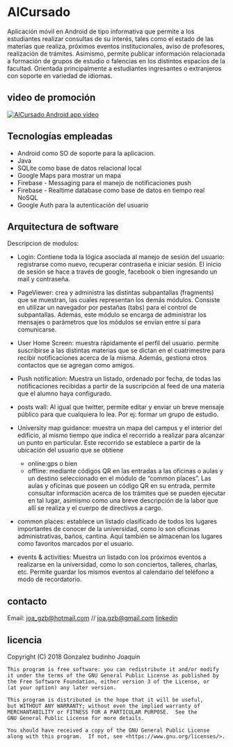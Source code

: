 # AlCursado

Aplicación móvil en Android de tipo informativa que permite a los estudiantes realizar consultas de su interés, tales como el estado de las materias que realiza, próximos eventos institucionales, aviso de profesores, realización de trámites. Asimismo, permite publicar información relacionada a formación de grupos de estudio o falencias en los distintos espacios de la facultad.
Orientada principalmente a estudiantes ingresantes o extranjeros con soporte en variedad de idiomas.


## video de promoción
[![AlCursado Android app video](http://img.youtube.com/vi/JCkww69nbj4/0.jpg)](http://www.youtube.com/watch?v=JCkww69nbj4 "AlCursado Android app")

## Tecnologías empleadas
* Android como SO de soporte para la aplicacion.
* Java
* SQLite como base de datos relacional local
* Google Maps para mostrar un mapa
* Firebase - Messaging para el manejo de notificaciones push
* Firebase - Realtime database como base de datos en tiempo real NoSQL
* Google Auth para la autenticación del usuario

## Arquitectura de software
Descripcion de modulos:

- Login: Contiene toda la lógica asociada al manejo de sesión del usuario: registrarse como nuevo, recuperar contraseña e iniciar sesión. 
El inicio de sesión se hace a través de google, facebook o bien ingresando un mail y contraseña.

- PageViewer: crea y administra las distintas subpantallas (fragments) que se muestran, las cuales representan los demás módulos. Consiste en utilizar un navegador por pestañas (tabs) para el control de subpantallas. Además, este módulo se encarga de administrar los mensajes o parámetros que los módulos se envían entre sí para comunicarse.

- User Home Screen: muestra rápidamente el perfil del usuario. permite suscribirse a las distintas materias que se dictan en el cuatrimestre para recibir notificaciones acerca de la misma. Además, gestiona otros contactos que se agregan como amigos.

- Push notification: Muestra un listado, ordenado por fecha, de todas las notificaciones recibidas a partir de la suscripción al feed de una materia que el alumno haya configurado.
- posts wall: Al igual que twitter, permite editar y enviar un breve mensaje público para que cualquiera lo lea. Por ej: formar un grupo de estudio.
- University map guidance: muestra un mapa del campus y el interior del edificio, al mismo tiempo que indica el recorrido a realizar para alcanzar un punto en particular. Este recorrido se establece a partir de la ubicación del usuario que se obtiene 
  - online:gps o bien 
  - offline: mediante códigos QR en las entradas a las oficinas o aulas 
y un destino seleccionado en el módulo de “common places”.
Las aulas y oficinas que poseen un código QR en su entrada, permite consultar información acerca de los trámites que se pueden ejecutar en tal lugar, asimismo como una breve descripción de la labor que allí se realiza y el cuerpo de directivos a cargo.

- common places: establece un listado clasificado de todos los lugares importantes de conocer de la universidad, como lo son oficinas administrativas, baños, cantina. Aquí también se almacenan los lugares como favoritos marcados por el usuario.

- events & activities: Muestra un listado con los próximos eventos a realizarse en la universidad, como lo son conciertos, talleres, charlas, etc. Permite guardar los mismos eventos al calendario del teléfono a modo de recordatorio.


## contacto
Email: <joa_gzb@hotmail.com> // <joa.gzb@gmail.com>
[linkedin](https://www.linkedin.com/in/joaquin-gonzalez-budino/)

## licencia
Copyright (C) 2018 Gonzalez budinho Joaquin

    This program is free software: you can redistribute it and/or modify
    it under the terms of the GNU General Public License as published by
    the Free Software Foundation, either version 3 of the License, or
    (at your option) any later version.

    This program is distributed in the hope that it will be useful,
    but WITHOUT ANY WARRANTY; without even the implied warranty of
    MERCHANTABILITY or FITNESS FOR A PARTICULAR PURPOSE.  See the
    GNU General Public License for more details.

    You should have received a copy of the GNU General Public License
    along with this program.  If not, see <https://www.gnu.org/licenses/>.

